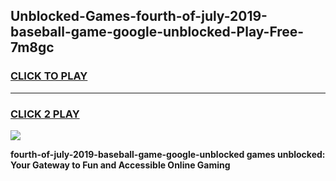 
## Unblocked-Games-fourth-of-july-2019-baseball-game-google-unblocked-Play-Free-7m8gc
<h3>
<a href="https://premium76.site?title=fourth-of-july-2019-baseball-game-google-unblocked&ref=18A1">CLICK TO PLAY</a></h3>
<hr>

<h3>
<a href="https://premium76.site?title=fourth-of-july-2019-baseball-game-google-unblocked&ref=18A1">CLICK 2 PLAY</a>
  
</h3>

<a href="https://premium76.site?title=fourth-of-july-2019-baseball-game-google-unblocked&ref=18A1"><img src="https://clearcache.store/games.png"></a>


**fourth-of-july-2019-baseball-game-google-unblocked games unblocked: Your Gateway to Fun and Accessible Online Gaming**
